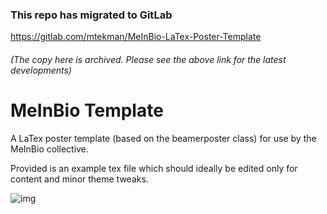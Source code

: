 ### This repo has migrated to GitLab
https://gitlab.com/mtekman/MeInBio-LaTex-Poster-Template
###### (The copy here is archived. Please see the above link for the latest developments)



# MeInBio Template

A LaTex poster template (based on the beamerposter class) for use by the MeInBio collective.

Provided is an example tex file which should ideally be edited only for content and minor theme tweaks.

 ![img](https://user-images.githubusercontent.com/20641402/37258550-bd2803c8-2571-11e8-9507-267cbd14ea69.png)
